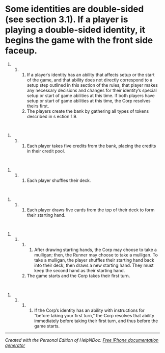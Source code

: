 # Some identities are double-sided (see section 3.1). If a player is playing a double-sided identity, it begins the game with the front side faceup.

1. &nbsp;
   1. &nbsp;
      1. If a player’s identity has an ability that affects setup or the start of the game, and that ability does not directly correspond to a setup step outlined in this section of the rules, that player makes any necessary decisions and changes for their identity’s special setup or start of game abilities at this time. If both players have setup or start of game abilities at this time, the Corp resolves theirs first.
      1. The players create the bank by gathering all types of tokens described in s ection 1.9.

&nbsp;

1. &nbsp;
   1. &nbsp;
      1. Each player takes five credits from the bank, placing the credits in their credit pool.

&nbsp;

1. &nbsp;
   1. &nbsp;
      1. Each player shuffles their deck.

&nbsp;

1. &nbsp;
   1. &nbsp;
      1. Each player draws five cards from the top of their deck to form their starting hand.

&nbsp;

1. &nbsp;
   1. &nbsp;
      1. &nbsp;
         1. After drawing starting hands, the Corp may choose to take a mulligan; then, the Runner may choose to take a mulligan. To take a mulligan, the player shuffles their starting hand back into their deck, then draws a new starting hand. They must keep the second hand as their starting hand.
      1. The game starts and the Corp takes their first turn.

&nbsp;

1. &nbsp;
   1. &nbsp;
      1. &nbsp;
         1. If the Corp’s identity has an ability with instructions for “before taking your first turn,” the Corp resolves that ability immediately before taking their first turn, and thus before the game starts.


***
_Created with the Personal Edition of HelpNDoc: [Free iPhone documentation generator](<https://www.helpndoc.com/feature-tour/iphone-website-generation>)_
